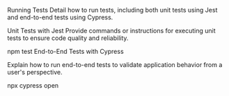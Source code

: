 Running Tests
Detail how to run tests, including both unit tests using Jest and end-to-end tests using Cypress.

Unit Tests with Jest
Provide commands or instructions for executing unit tests to ensure code quality and reliability.

npm test
End-to-End Tests with Cypress

Explain how to run end-to-end tests to validate application behavior from a user's perspective.

npx cypress open